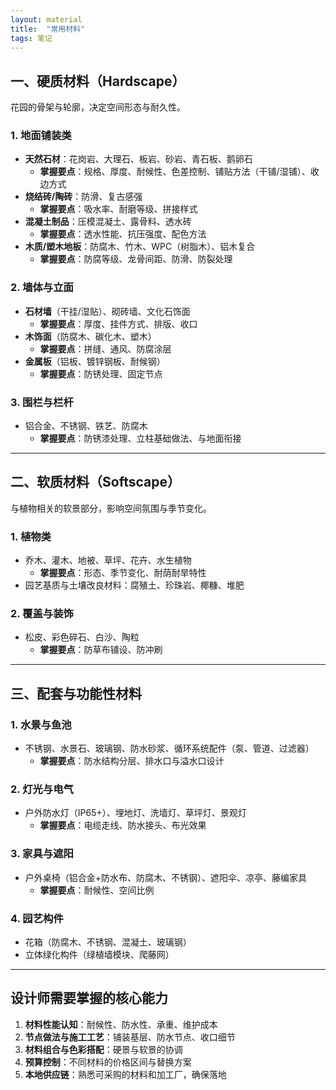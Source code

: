```yaml
---
layout: material
title:  "常用材料"
tags: 笔记
---
```


## 一、硬质材料（Hardscape）

花园的骨架与轮廓，决定空间形态与耐久性。

### 1. 地面铺装类

- **天然石材**：花岗岩、大理石、板岩、砂岩、青石板、鹅卵石  
  - **掌握要点**：规格、厚度、耐候性、色差控制、铺贴方法（干铺/湿铺）、收边方式
- **烧结砖/陶砖**：防滑、复古感强  
  - **掌握要点**：吸水率、耐磨等级、拼接样式
- **混凝土制品**：压模混凝土、露骨料、透水砖  
  - **掌握要点**：透水性能、抗压强度、配色方法
- **木质/塑木地板**：防腐木、竹木、WPC（树脂木）、铝木复合  
  - **掌握要点**：防腐等级、龙骨间距、防滑、防裂处理

### 2. 墙体与立面

- **石材墙**（干挂/湿贴）、砌砖墙、文化石饰面  
  - **掌握要点**：厚度、挂件方式、排版、收口
- **木饰面**（防腐木、碳化木、塑木）  
  - **掌握要点**：拼缝、通风、防腐涂层
- **金属板**（铝板、镀锌钢板、耐候钢）  
  - **掌握要点**：防锈处理、固定节点

### 3. 围栏与栏杆

- 铝合金、不锈钢、铁艺、防腐木  
  - **掌握要点**：防锈漆处理、立柱基础做法、与地面衔接

---

## 二、软质材料（Softscape）

与植物相关的软景部分，影响空间氛围与季节变化。

### 1. 植物类

- 乔木、灌木、地被、草坪、花卉、水生植物  
  - **掌握要点**：形态、季节变化、耐荫耐旱特性
- 园艺基质与土壤改良材料：腐殖土、珍珠岩、椰糠、堆肥

### 2. 覆盖与装饰

- 松皮、彩色碎石、白沙、陶粒  
  - **掌握要点**：防草布铺设、防冲刷

---

## 三、配套与功能性材料

### 1. 水景与鱼池

- 不锈钢、水景石、玻璃钢、防水砂浆、循环系统配件（泵、管道、过滤器）  
  - **掌握要点**：防水结构分层、排水口与溢水口设计

### 2. 灯光与电气

- 户外防水灯（IP65+）、埋地灯、洗墙灯、草坪灯、景观灯  
  - **掌握要点**：电缆走线、防水接头、布光效果

### 3. 家具与遮阳

- 户外桌椅（铝合金+防水布、防腐木、不锈钢）、遮阳伞、凉亭、藤编家具  
  - **掌握要点**：耐候性、空间比例

### 4. 园艺构件

- 花箱（防腐木、不锈钢、混凝土、玻璃钢）  
- 立体绿化构件（绿植墙模块、爬藤网）

---

## 设计师需要掌握的核心能力

1. **材料性能认知**：耐候性、防水性、承重、维护成本  
2. **节点做法与施工工艺**：铺装基层、防水节点、收口细节  
3. **材料组合与色彩搭配**：硬景与软景的协调  
4. **预算控制**：不同材料的价格区间与替换方案  
5. **本地供应链**：熟悉可采购的材料和加工厂，确保落地
